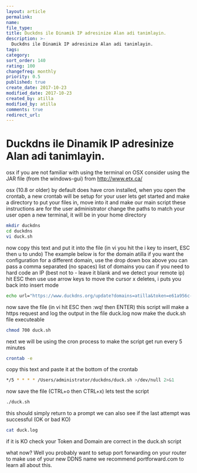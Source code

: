 ```yaml
---
layout: article
permalink:
name:
file_type:
title: Duckdns ile Dinamik IP adresinize Alan adi tanimlayin.
description: >-
  Duckdns ile Dinamik IP adresinize Alan adi tanimlayin.
tags:  
category:  
sort_order: 140
rating: 100
changefreq: monthly
priority: 0.5
published: true
create_date: 2017-10-23
modified_date: 2017-10-23
created_by: atilla
modified_by: atilla
comments: true
redirect_url:
---
```



# Duckdns ile Dinamik IP adresinize Alan adi tanimlayin.
osx
if you are not familiar with using the terminal on OSX consider using the JAR file (from the windows-gui) from http://www.etx.ca/

osx (10.8 or older) by default does have cron installed,
when you open the crontab, a new crontab will be setup for your user
lets get started and make a directory to put your files in, move into it and make our main script
these instructions are for the user administrator change the paths to match your user
open a new terminal, it will be in your home directory
```bash
mkdir duckdns
cd duckdns
vi duck.sh
```
now copy this text and put it into the file (in vi you hit the i key to insert, ESC then u to undo)	The example below is for the domain atilla
if you want the configuration for a different domain, use the drop down box above
you can pass a comma separated (no spaces) list of domains
you can if you need to hard code an IP (best not to - leave it blank and we detect your remote ip)
hit ESC then use use arrow keys to move the cursor x deletes, i puts you back into insert mode
```bash
echo url="https://www.duckdns.org/update?domains=atilla&token=e61a956c-0fe5-498a-945f-7483addfe736&ip=" | curl -k -o /Users/administrator/duckdns/duck.log -K -
```
now save the file (in vi hit ESC then :wq! then ENTER)
this script will make a https request and log the output in the file duck.log
now make the duck.sh file executeable
```bash
chmod 700 duck.sh
```
next we will be using the cron process to make the script get run every 5 minutes
```bash
crontab -e
```
copy this text and paste it at the bottom of the crontab
```bash
*/5 * * * * /Users/administrator/duckdns/duck.sh >/dev/null 2>&1
```

now save the file (CTRL+o then CTRL+x)
lets test the script
```bash
./duck.sh
```
this should simply return to a prompt
we can also see if the last attempt was successful (OK or bad KO)
```bash
cat duck.log
```
if it is KO check your Token and Domain are correct in the duck.sh script

what now?
Well you probably want to setup port forwarding on your router to make use of your new DDNS name
we recommend portforward.com to learn all about this.
